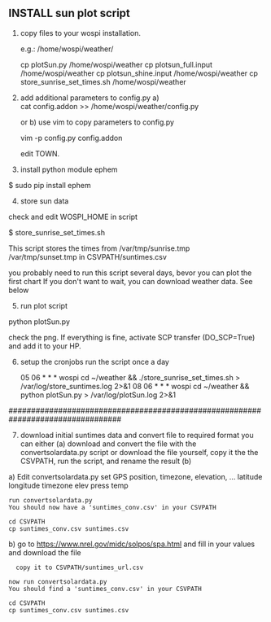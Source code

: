 
INSTALL sun plot script
--------------------------------------------------

1. copy files to your wospi installation.

   e.g.: /home/wospi/weather/

   cp plotSun.py /home/wospi/weather
   cp plotsun_full.input /home/wospi/weather
   cp plotsun_shine.input /home/wospi/weather
   cp store_sunrise_set_times.sh /home/wospi/weather


2. add additional parameters to config.py
   a)   
     cat config.addon >> /home/wospi/weather/config.py

   or 
   b)
     use vim to copy parameters to config.py

     vim -p config.py config.addon

   edit TOWN. 


3. install python module ephem

  $ sudo pip install ephem


4. store sun data

  check and edit WOSPI_HOME in script

  $ store_sunrise_set_times.sh

  This script stores the times from
      /var/tmp/sunrise.tmp  
      /var/tmp/sunset.tmp
  in CSVPATH/suntimes.csv 

  you probably need to run this script several days, bevor you can plot the first chart
  If you don't want to wait, you can download weather data. See below


5. run plot script

  python plotSun.py

  check the png. If everything is fine, activate SCP transfer (DO_SCP=True) and add it to your HP.


6. setup the cronjobs
  run the script once a day

    05 06   * * *   wospi  cd ~/weather && ./store_sunrise_set_times.sh > /var/log/store_suntimes.log 2>&1
    08 06   * * *   wospi  cd ~/weather && python plotSun.py            > /var/log/plotSun.log 2>&1


#################################################################################

7. download initial suntimes data and convert file to required format
   you can either (a) download and convert the file with the convertsolardata.py script
   or download the file yourself, copy it the the CSVPATH, run the script, and rename the result (b)

  a) Edit convertsolardata.py
      set GPS position, timezone, elevation, ...
	latitude
	longitude
	timezone
	elev
	press
	temp

    run convertsolardata.py
  	You should now have a 'suntimes_conv.csv' in your CSVPATH
	
    cd CSVPATH
    cp suntimes_conv.csv suntimes.csv

  
  b) go to https://www.nrel.gov/midc/solpos/spa.html
     and fill in your values and download the file

      copy it to CSVPATH/suntimes_url.csv

    now run convertsolardata.py
  	You should find a 'suntimes_conv.csv' in your CSVPATH
	
    cd CSVPATH
    cp suntimes_conv.csv suntimes.csv


